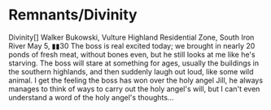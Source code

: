 # Remnants/Divinity

Divinity[]
Walker Bukowski, Vulture
Highland Residential Zone, South Iron River
May 5, ▮▮30
The boss is real excited today; we brought in nearly 20 ponds of fresh meat, without bones even, but he still looks at me like he's starving. The boss will stare at something for ages, usually the buildings in the southern highlands, and then suddenly laugh out loud, like some wild animal.
I get the feeling the boss has won over the holy angel Jill, he always manages to think of ways to carry out the holy angel's will, but I can't even understand a word of the holy angel's thoughts...
